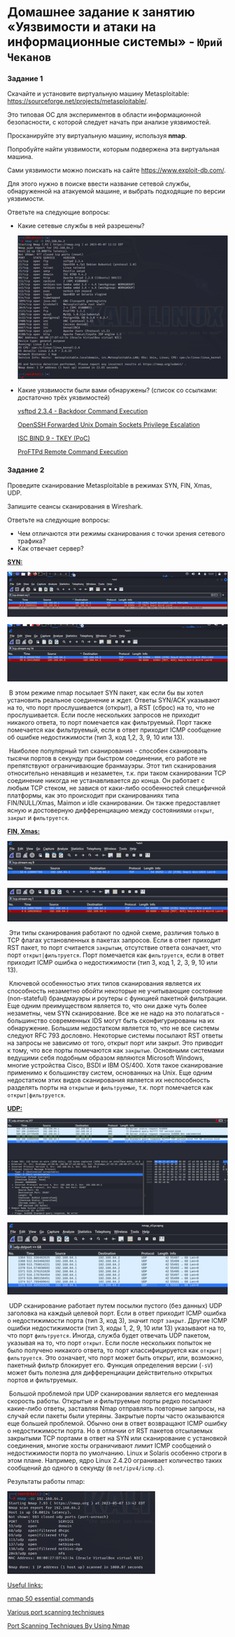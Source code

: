 # Домашнее задание к занятию «Уязвимости и атаки на информационные системы» - `Юрий Чеканов`

### Задание 1

Скачайте и установите виртуальную машину Metasploitable: https://sourceforge.net/projects/metasploitable/.

Это типовая ОС для экспериментов в области информационной безопасности, с которой следует начать при анализе уязвимостей.

Просканируйте эту виртуальную машину, используя **nmap**.

Попробуйте найти уязвимости, которым подвержена эта виртуальная машина.

Сами уязвимости можно поискать на сайте https://www.exploit-db.com/.

Для этого нужно в поиске ввести название сетевой службы, обнаруженной на атакуемой машине, и выбрать подходящие по версии уязвимости.

Ответьте на следующие вопросы:

- Какие сетевые службы в ней разрешены?

  <img src="pics/1301/nmap_test.png" alt="nmap_test" style="zoom:50%;" />

- Какие уязвимости были вами обнаружены? (список со ссылками: достаточно трёх уязвимостей)

  [vsftpd 2.3.4 - Backdoor Command Execution](https://www.exploit-db.com/exploits/17491)

  [OpenSSH Forwarded Unix Domain Sockets Privilege Escalation](https://www.exploit-db.com/exploits/40962)

  [ISC BIND 9 - TKEY (PoC)](https://www.exploit-db.com/exploits/37721)

  [ProFTPd  Remote Command Execution](https://www.exploit-db.com/exploits/15449)

### Задание 2

Проведите сканирование Metasploitable в режимах SYN, FIN, Xmas, UDP.

Запишите сеансы сканирования в Wireshark.

Ответьте на следующие вопросы:

- Чем отличаются эти режимы сканирования с точки зрения сетевого трафика?
- Как отвечает сервер?

<u>**SYN:**</u>

![wireshark_nmap_sS_23](pics/1301/wireshark_nmap_sS_23.png)

![wireshark_nmap_sS_8888](pics/1301/wireshark_nmap_sS_8888.png)

​	В этом режиме nmap посылает SYN пакет, как если бы вы хотел установить реальное соединение и ждет. Ответы SYN/ACK указывают на то, что порт прослушивается (открыт), а RST (сброс) на то, что не прослушивается. Если после нескольких запросов не приходит никакого ответа, то порт помечается как фильтруемый. Порт также помечается как фильтруемый, если в ответ приходит ICMP сообщение об ошибке недостижимости (тип 3, код 1,2, 3, 9, 10 или 13).

​	Наиболее популярный тип сканирования - способен сканировать тысячи портов в секунду при быстром соединении, его работе не препятствуют ограничивающие бранмауэры. Этот тип сканирования относительно ненавящив и незаметен, т.к. при таком сканировании TCP соединение никогда не устанавливается до конца. Он работает с любым TCP стеком, не завися от каки-либо особенностей специфичной платформы, как это происходит при сканированиях типа FIN/NULL/Xmas, Maimon и idle сканировании. Он также предоставляет ясную и достоверную дифференциацию между состояниями `открыт`, `закрыт` и `фильтруется`.

<u>**FIN, Xmas:**</u>

![wireshark_nmap_sF_22](pics/1301/wireshark_nmap_sF_22.png)

![iwreshark_nmap_sF_8888](pics/1301/iwreshark_nmap_sF_8888.png)

​	Эти типы сканирования работают по одной схеме, различия только в TCP флагах установленных в пакетах запросов. Если в ответ приходит RST пакет, то порт считается `закрытым`, отсутствие ответа означает, что порт `открыт|фильтруется`. Порт помечается как `фильтруется`, если в ответ приходит ICMP ошибка о недостижимости (тип 3, код 1, 2, 3, 9, 10 или 13).

​	Ключевой особенностью этих типов сканирования является их способность незаметно обойти некоторые не учитывающие состояние (non-stateful) брандмауэры и роутеры с функцией пакетной фильтрации. Еще одним преимуществом является то, что они даже чуть более незаметны, чем SYN сканирование. Все же не надо на это полагаться - большинство современных IDS могут быть сконфигурированы на их обнаружение. Большим недостатком является то, что не все системы следуют RFC 793 дословно. Некоторые системы посылают RST ответы на запросы не зависимо от того, открыт порт или закрыт. Это приводит к тому, что все порты помечаются как `закрытые`. Основными системами ведущими себя подобным образом являются Microsoft Windows, многие устройства Cisco, BSDI и IBM OS/400. Хотя такое сканирование применимо к большинству систем, основанных на Unix. Еще одним недостатком этих видов сканирования является их неспособность разделять порты на `открытые` и `фильтруемые`, т.к. порт помечается как `открыт|фильтруется`.

**<u>UDP:</u>**

![wireshark_nmap_sU_53](pics/1301/wireshark_nmap_sU_53.png)

![wireshark_nmap_sU_68](pics/1301/wireshark_nmap_sU_68.png)

​	UDP сканирование работает путем посылки пустого (без данных) UDP заголовка на каждый целевой порт. Если в ответ приходит ICMP ошибка о недостижимости порта (тип 3, код 3), значит порт `закрыт`. Другие ICMP ошибки недостижимости (тип 3, коды 1, 2, 9, 10 или 13) указывают на то, что порт `фильтруется`. Иногда, служба будет отвечать UDP пакетом, указывая на то, что порт `открыт`. Если после нескольких попыток не было получено никакого ответа, то порт классифицируется как `открыт|фильтруется`. Это означает, что порт может быть открыт, или, возможно, пакетный фильтр блокирует его. Функция определения версии (`-sV`) может быть полезна для дифференциации действительно открытых портов и фильтруемых.

​	Большой проблемой при UDP сканировании является его медленная скорость работы. Открытые и фильтруемые порты редко посылают какие-либо ответы, заставляя Nmap отправлять повторные запросы, на случай если пакеты были утеряны. Закрытые порты часто оказываются еще большей проблемой. Обычно они в ответ возвращают ICMP ошибку о недостижимости порта. Но в отличии от RST пакетов отсылаемых закрытыми TCP портами в ответ на SYN или сканирование с установкой соединения, многие хосты ограничивают лимит ICMP сообщений о недостижимости порта по умолчанию. Linux и Solaris особенно строги в этом плане. Например, ядро Linux 2.4.20 огранивает количество таких сообщений до одного в секунду (в `net/ipv4/icmp.c`).

Результаты работы nmap:

<img src="pics/1301/nmap_sU.png" alt="nmap_sU" style="zoom: 33%;" />

<u>Useful links:</u>

[nmap 50 essential commands](https://ciksiti.com/ru/chapters/5561-50-essential-nmap-commands-for-system-admins)

[Various port scanning techniques](https://nmap.org/man/ru/man-port-scanning-techniques.html)

[Port Scanning Techniques By Using Nmap](https://www.geeksforgeeks.org/port-scanning-techniques-by-using-nmap/)